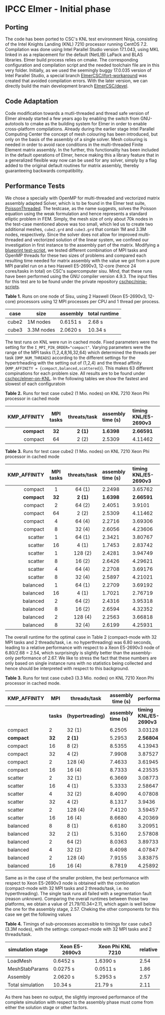 # IPCC Elmer - Initial phase 

## Porting
 
The code has been ported to CSC's KNL test environment Ninja, consisting of the Intel Knights Landing
(KNL) 7210  processor running CentOS 7.2. Compilation was done using Intel Parallel Studio version 17.1.043,
using MKL linked in as a replacement for the default (NetLIB) LaPack and BLAS libraries. Elmer build process
relies on cmake. The corresponding configuration and compilation script and the needed toolchain file are in
this very folder. Initially, as we used the seemingly buggy 17.0.035 version of Intel Parallel Studio, a 
special branch [ElmerCSC/ifort-workaround](https://github.com/ElmerCSC/elmerfem/tree/ifort-workaround) 
was created that avoided compilation errors. With the later version, we can directly build the main development
branch [ElmerCSC/devel](https://github.com/ElmerCSC/elmerfem/tree/devel).

## Code Adaptation

Code modification towards a mutli-threaded and thread safe version of Elmer already started a few years ago by enabling
the switch from GNU-autotools to cmake as the building system for Elmer in order to enable cross-platform compilations.
Already during the earlier stage Intel Parallel Computing Center the concept of mesh colouring has been introduced,
but only on the basis of the assembly of a single solver. Mesh colouring is needed in order to avoid race conditions
in the multi-threaded Finite Element matrix assembly. In the further, this functionality has been included in the 
default operations of Elmer, hence making this a library feature that in a generalized flexible way now can be used for 
any solver, simply by a flag added to the original default routines for matrix assembly, thereby guaranteeing backwards
compatibility.

## Performance Tests

We chose a specially with OpenMP for multi-threaded and vectorized matrix assembly adapted Solver, which is to be
 found in the Elmer test suite, [PoissonThreaded](https://github.com/ElmerCSC/elmerfem/tree/devel/fem/tests/PoissonThreaded).
 The testcase, as the name suggests, solves the Poisson equation using the weak formulation and hence represents a standard
 elliptic problem in FEM. Simply, the mesh size of only about 70k nodes in the test-case mentioned above was too small,
 which led us to create two additional meshes, `cube2.grd` and `cube3.grd` that contain 1M and 3.3M nodes, respectively.
 Since the solver does not allow for improved multi-threaded and vectorized solution of the linear system, we confined our
 investigation in first instance to the assembly part of the matrix. Modifying a 
 [blueprint test-script](https://github.com/cschpc/ninja-scripts/tree/master/benchmarking/parametersweep), we tested different
 combination of MPI tasks and OpenMP threads for these two sizes of problems and compared each resulting time
 needed for matrix assembly with the value we got from a pure MPI parallel run on a two Haswell E5-2690v3, 12-core
 (hence 24 cores/tasks in total) on CSC's supercomputer sisu. Mind, that these runs have been performed using the GNU compiler version 4.9.3. The input files for this test are to be found under the private repository [cschpc/ninja-scripts](https://github.com/cschpc/ninja-scripts/blob/master/benchmarking/elmer/Elmer-KNL-Ninja.tar.gz).
 
**Table 1.** Runs on one node of Sisu, using 2 Haswell (Xeon E5-2690v3, 12-core) processors using 12
MPI processes per CPU and 1 thread per process.

case   | size       | assembly  | total runtime
-------|------------|-----------|---------------
 cube2 | 1M nodes   |  0.6151 s |   2.68 s
 cube3 | 3.3M nodes |  2.0620 s |  10.34 s
 
The test runs on KNL were run in cached mode. Fixed parameters were the setting for the `I_MPI_PIN_ORDER="compact"`. Varying parameters were the range of the MPI tasks (1,2,4,8,16,32,64) which determined the threads per task (`OMP_NUM_THREADS`) according to the different settings for the hypertrheading with the setting out of (1,2,4) and the thread affinity (`KMP_AFFINITY = {compact,balanced,scattered}`). This makes 63 different compinations for each problem size. All results are to be found under [cschpc/elmer-on-KNL](https://github.com/cschpc/elmer-on-KNL/blob/master/Benchmarktests.txt). In the following tables we show the fastest and slowest of each configuratoin

**Table 2.** Runs for test case cube2 (1 Mio. nodes) on KNL 7210 Xeon Phi processor in cached mode

KMP_AFFINITY | MPI tasks | threats/task    | assembly time (s) | timing KNL/E5-2690v3 |
------------:|:---------:|:---------------:|:------------------|:-------------------- |
 **compact** | **32**    | **2 (1)**       | **1.6398**        | **2.66591**          |
     compact | 64        | 2 (2)           | 2.5309            | 4.11462              |
 
 
**Table 3.** Runs for test case cube2 (1 Mio. nodes) on KNL 7210 Xeon Phi processor in cached mode
      
KMP_AFFINITY | MPI tasks | threats/task    | assembly time (s) | timing KNL/E5-2690v3
------------:|:---------:|:---------------:|:------------------|:--------------------
     compact | 1         | 64 (1)          | 2.2498            | 3.65762
 **compact** | **32**    | **2 (1)**       | **1.6398**        | **2.66591**
     compact | 2         | 64 (2)          | 2.4051            | 3.9101
     compact | 64        | 2 (2)           | 2.5309            | 4.11462
     compact | 4         | 64 (4)          | 2.2716            | 3.69306
     compact | 8         | 32 (4)          | 2.6056            | 4.23606
     scatter | 1         | 64 (1)          | 2.3421            | 3.80767
     scatter | 16        | 4 (1)           | 1.7453            | 2.83742
     scatter | 1         | 128 (2)         | 2.4281            | 3.94749
     scatter | 8         | 16 (2)          | 2.6426            | 4.29621
     scatter | 4         | 64 (4)          | 2.2708            | 3.69176
     scatter | 8         | 32 (4)          | 2.5897            | 4.21021
    balanced | 1         | 64 (1)          | 2.2709            | 3.69192
    balanced | 16        | 4 (1)           | 1.7021            | 2.76719
    balanced | 2         | 64 (2)          | 2.4316            | 3.95318
    balanced | 8         | 16 (2)          | 2.6594            | 4.32352
    balanced | 2         | 128 (4)         | 2.2563            | 3.66818
    balanced | 8         | 32 (4)          | 2.6199            | 4.25931

The overall runtime for the optimal case in Table 2 (compact-mode with 32 MPI tasks and 2 threads/task, i.e. no hyperthreading) was 6.80 seconds, leading to a relative performance with respect to a Xeon E5-2690v3 node of 6.80/2.68 = 2.54, which surprisingly is slightly better than the assembly-only performance of 2.67. We like to stress the fact that these numbers are only based on single instance runs with no statistics being collected and hence should be interpreted with respect to this background.

**Table 3.** Runs for test case cube3 (3.3 Mio. nodes) on KNL 7210 Xeon Phi processor in cached mode.

KMP_AFFINITY | MPI   | threads/task    | assembly time (s) | performance
-------------|-------|-----------------|-------------------|----------------------
             | **tasks** | **(hypertreading)** | **assembly time (s)** | **timing KNL/E5-2690v3**
compact | 2 | 32 (1) | 6.2505 | 3.03128
**compact** | **32** | **2 (1)** | 5.2953 | **2.56804**
compact | 16 | 8 (2) | 8.5355 | 4.13943
compact | 32 | 4 (2) | 7.9908 | 3.87527
compact | 2 | 128 (4) | 7.4633 | 3.61945
compact | 16 | 16 (4) | 8.7333 | 4.23535
scatter | 2 | 32 (1) | 6.3669 | 3.08773
scatter | 16 | 4 (1) | 5.3333 | 2.58647
scatter | 4 | 32 (2) | 8.4090 | 4.07808
scatter | 32 | 4 (2) | 8.1317 | 3.9436
scatter | 2 | 128 (4) | 7.4120 | 3.59457
scatter | 16 | 16 (4) | 8.6680 | 4.20369
balanced | 8 | 8 (1) | 6.6180 | 3.20951
balanced | 32 | 2 (1) | 5.3160 | 2.57808
balanced | 2 | 64 (2) | 8.0363 | 3.89733
balanced | 4 | 32 (2) | 8.4098 | 4.07847
balanced | 2 | 128 (4) | 7.9155 | 3.83875
balanced | 16 | 16 (4) | 8.7819 | 4.25892

Same as in the case of the smaller problem, the best performance with respect to Xeon E5-2690v3 node is obtained with the combination (compact-mode with 32 MPI tasks and 2 threads/task, i.e. no hyperthreading). The single task runs all failed with a segmentation fault (reason unknown). Comparing the overall runtimes between those two platforms, we obtain a value of 21.79/10.34=2.11, which again is well below the one for the assembly stage, 2.57. Cheking the other components for this case we get the following values

**Table 4.** Timings of sub-processes accessible to timings for case cube3 (3.3M nodes), with the settings: compact-mode with 32 MPI tasks and 2 threads/task.

simulation stage   |   Xeon E5-2690v3     | Xeon Phi KNL 7210  | relative
-------------------|----------------------|--------------------|---------
LoadMesh           |    0.6452 s          |    1.6390 s        | 2.54
MeshStabParams     |    0.0275 s          |    0.0511 s        | 1.86
Assembly           |    2.0620 s          |    5.2953 s        | 2.57
Total simulation   |   10.34 s            |   21.79 s          | 2.11

As there has been no output, the slightly improved performance of the complete simulation with respect to the assembly phase must come from either the solution stage or other factors.


